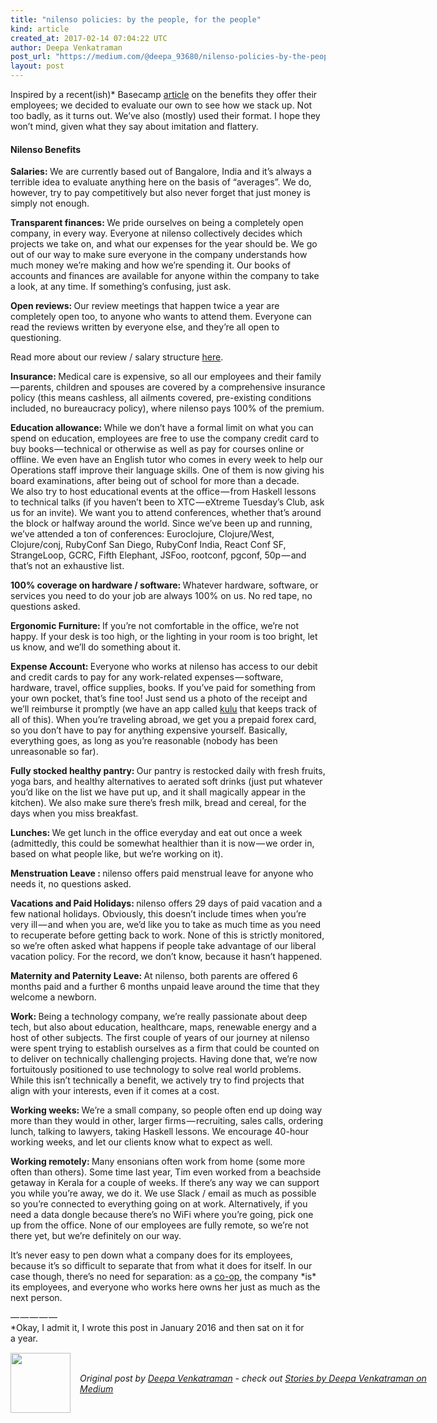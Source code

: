 ```yaml
---
title: "nilenso policies: by the people, for the people"
kind: article
created_at: 2017-02-14 07:04:22 UTC
author: Deepa Venkatraman
post_url: "https://medium.com/@deepa_93680/nilenso-policies-by-the-people-for-the-people-fd0ea9e936d1?source=rss-35a7eb01f164------2"
layout: post
---
```

<p>Inspired by a recent(ish)* Basecamp <a href="https://m.signalvnoise.com/employee-benefits-at-basecamp-d2d46fd06c58#.o4hfovwma">article</a> on the benefits they offer their employees; we decided to evaluate our own to see how we stack up. Not too badly, as it turns out. We’ve also (mostly) used their format. I hope they won’t mind, given what they say about imitation and flattery.</p><h4>Nilenso Benefits</h4><p><strong>Salaries: </strong>We are currently based out of Bangalore, India and it’s always a terrible idea to evaluate anything here on the basis of “averages”. We do, however, try to pay competitively but also never forget that just money is simply not enough.</p><p><strong>Transparent finances: </strong>We pride ourselves on being a completely open company, in every way. Everyone at nilenso collectively decides which projects we take on, and what our expenses for the year should be. We go out of our way to make sure everyone in the company understands how much money we’re making and how we’re spending it. Our books of accounts and finances are available for anyone within the company to take a look, at any time. If something’s confusing, just ask.</p><p><strong>Open reviews: </strong>Our review meetings that happen twice a year are completely open too, to anyone who wants to attend them. Everyone can read the reviews written by everyone else, and they’re all open to questioning.</p><p>Read more about our review / salary structure <a href="http://blog.nilenso.com/blog/2015/06/30/how-to-co-op-salaries-reviews/">here</a>.</p><p><strong>Insurance: </strong>Medical care is expensive, so all our employees and their family — parents, children and spouses are covered by a comprehensive insurance policy (this means cashless, all ailments covered, pre-existing conditions included, no bureaucracy policy), where nilenso pays 100% of the premium.</p><p><strong>Education allowance: </strong>While we don’t have a formal limit on what you can spend on education, employees are free to use the company credit card to buy books — technical or otherwise as well as pay for courses online or offline. We even have an English tutor who comes in every week to help our Operations staff improve their language skills. One of them is now giving his board examinations, after being out of school for more than a decade.<br>We also try to host educational events at the office — from Haskell lessons to technical talks (if you haven’t been to XTC — eXtreme Tuesday’s Club, ask us for an invite). We want you to attend conferences, whether that’s around the block or halfway around the world. Since we’ve been up and running, we’ve attended a ton of conferences: Euroclojure, Clojure/West, Clojure/conj, RubyConf San Diego, RubyConf India, React Conf SF, StrangeLoop, GCRC, Fifth Elephant, JSFoo, rootconf, pgconf, 50p — and that’s not an exhaustive list.</p><p><strong>100% coverage on hardware / software: </strong>Whatever hardware, software, or services you need to do your job are always 100% on us. No red tape, no questions asked.</p><p><strong>Ergonomic Furniture: </strong>If you’re not comfortable in the office, we’re not happy. If your desk is too high, or the lighting in your room is too bright, let us know, and we’ll do something about it.</p><p><strong>Expense Account: </strong>Everyone who works at nilenso has access to our debit and credit cards to pay for any work-related expenses — software, hardware, travel, office supplies, books. If you’ve paid for something from your own pocket, that’s fine too! Just send us a photo of the receipt and we’ll reimburse it promptly (we have an app called <a href="https://www.kulu.in/">kulu</a> that keeps track of all of this). When you’re traveling abroad, we get you a prepaid forex card, so you don’t have to pay for anything expensive yourself. Basically, everything goes, as long as you’re reasonable (nobody has been unreasonable so far).</p><p><strong>Fully stocked healthy pantry: </strong>Our pantry is restocked daily with fresh fruits, yoga bars, and healthy alternatives to aerated soft drinks (just put whatever you’d like on the list we have put up, and it shall magically appear in the kitchen). We also make sure there’s fresh milk, bread and cereal, for the days when you miss breakfast.</p><p><strong>Lunches: </strong>We get lunch in the office everyday and eat out once a week (admittedly, this could be somewhat healthier than it is now — we order in, based on what people like, but we’re working on it).</p><p><strong>Menstruation Leave : </strong>nilenso offers paid menstrual leave for anyone who needs it, no questions asked.</p><p><strong>Vacations and Paid Holidays: </strong>nilenso offers 29 days of paid vacation and a few national holidays. Obviously, this doesn’t include times when you’re very ill — and when you are, we’d like you to take as much time as you need to recuperate before getting back to work. None of this is strictly monitored, so we’re often asked what happens if people take advantage of our liberal vacation policy. For the record, we don’t know, because it hasn’t happened.</p><p><strong>Maternity and Paternity Leave: </strong>At nilenso, both parents are offered 6 months paid and a further 6 months unpaid leave around the time that they welcome a newborn.</p><p><strong>Work: </strong>Being a technology company, we’re really passionate about deep tech, but also about education, healthcare, maps, renewable energy and a host of other subjects. The first couple of years of our journey at nilenso were spent trying to establish ourselves as a firm that could be counted on to deliver on technically challenging projects. Having done that, we’re now fortuitously positioned to use technology to solve real world problems. While this isn’t technically a benefit, we actively try to find projects that align with your interests, even if it comes at a cost.</p><p><strong>Working weeks: </strong>We’re a small company, so people often end up doing way more than they would in other, larger firms — recruiting, sales calls, ordering lunch, talking to lawyers, taking Haskell lessons. We encourage 40-hour working weeks, and let our clients know what to expect as well.</p><p><strong>Working remotely: </strong>Many ensonians often work from home (some more often than others). Some time last year, Tim even worked from a beachside getaway in Kerala for a couple of weeks. If there’s any way we can support you while you’re away, we do it. We use Slack / email as much as possible so you’re connected to everything going on at work. Alternatively, if you need a data dongle because there’s no WiFi where you’re going, pick one up from the office. None of our employees are fully remote, so we’re not there yet, but we’re definitely on our way.</p><p>It’s never easy to pen down what a company does for its employees, because it’s so difficult to separate that from what it does for itself. In our case though, there’s no need for separation: as a <a href="http://blog.deobald.ca/2014/11/huh-software-cooperative.html">co-op</a>, the company *is* its employees, and everyone who works here owns her just as much as the next person.</p><p>— — — — — <br>*Okay, I admit it, I wrote this post in January 2016 and then sat on it for a year.</p><img src="https://medium.com/_/stat?event=post.clientViewed&referrerSource=full_rss&postId=fd0ea9e936d1" width="1" height="1"><div class="author">
  <img src="https://nilenso.com/images/people/deepa-200.png" style="width: 96px; height: 96;">
  <span style="position: absolute; padding: 32px 15px;">
    <i>Original post by <a href="http://twitter.com/deepa_v">Deepa Venkatraman</a> - check out <a href="https://medium.com/@deepa_93680?source=rss-35a7eb01f164------2">Stories by Deepa Venkatraman on Medium</a></i>
  </span>
</div>
